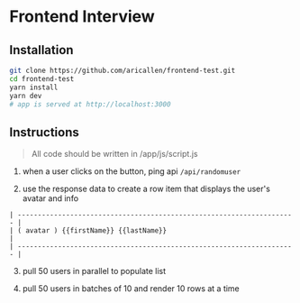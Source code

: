 # Frontend Interview

## Installation

```sh
git clone https://github.com/aricallen/frontend-test.git
cd frontend-test
yarn install
yarn dev
# app is served at http://localhost:3000
```

## Instructions

> All code should be written in /app/js/script.js

1. when a user clicks on the button, ping api `/api/randomuser`

2. use the response data to create a row item that displays the user's avatar and info

```
| --------------------------------------------------------------------- |
| ( avatar ) {{firstName}} {{lastName}}                                 |
| --------------------------------------------------------------------- |
```

3. pull 50 users in parallel to populate list

4. pull 50 users in batches of 10 and render 10 rows at a time
